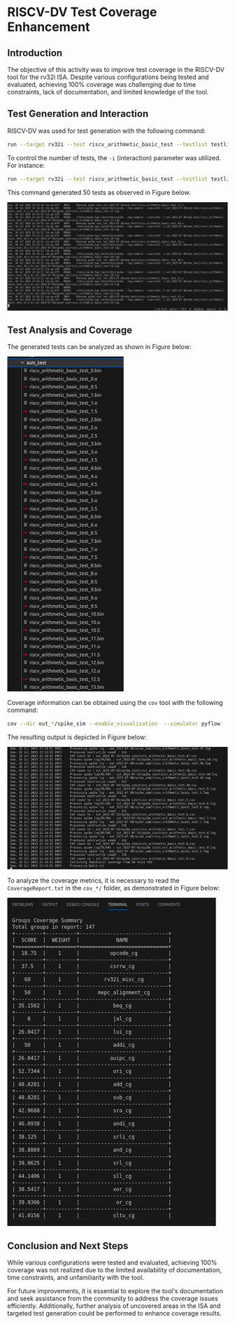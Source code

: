 # RISCV-DV Test Coverage Enhancement

## Introduction
The objective of this activity was to improve test coverage in the RISCV-DV tool for the rv32i ISA. Despite various configurations being tested and evaluated, achieving 100% coverage was challenging due to time constraints, lack of documentation, and limited knowledge of the tool.

## Test Generation and Interaction
RISCV-DV was used for test generation with the following command:

```bash
run --target rv32i --test riscv_arithmetic_basic_test --testlist testlist.yaml --simulator pyflow
```

To control the number of tests, the `-i` (interaction) parameter was utilized. For instance:

```bash
run --target rv32i --test riscv_arithmetic_basic_test --testlist testlist.yaml --simulator pyflow -v -i 50
```

This command generated 50 tests as observed in Figure below.

![run1](./images/run1.png "run1")

## Test Analysis and Coverage
The generated tests can be analyzed as shown in Figure below:

![run2](./images/run2.png "run2")

Coverage information can be obtained using the `cov` tool with the following command:

```bash
cov --dir out_*/spike_sim --enable_visualization  --simulator pyflow
```

The resulting output is depicted in Figure below:

![run3](./images/run3.png "run3")

To analyze the coverage metrics, it is necessary to read the `CoverageReport.txt` in the `cov_*/` folder, as demonstrated in Figure below:

![run4](./images/run4.png "run4")

## Conclusion and Next Steps
While various configurations were tested and evaluated, achieving 100% coverage was not realized due to the limited availability of documentation, time constraints, and unfamiliarity with the tool.

For future improvements, it is essential to explore the tool's documentation and seek assistance from the community to address the coverage issues efficiently. Additionally, further analysis of uncovered areas in the ISA and targeted test generation could be performed to enhance coverage results.